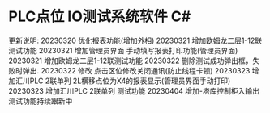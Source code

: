 # PLC点位 IO测试系统软件 C#
更新说明:
20230320 优化报表功能(增加外相)
20230321 增加欧姆龙二层1-12联测试功能
20230321 增加管理员界面 手动填写报表打印功能(管理员界面)
20230321 增加欧姆龙二层1-12联测试功能
20230322 删除测试成功弹出框，失败时弹出.
20230322 修改 点击区位修改关闭通讯(防止线程卡顿)
20230323 增加汇川PLC 2联单列 2L横移点位为X4的报表显示(管理员界面手动打印)
20230323 增加汇川PLC 2联单列 测试功能
20230404 增加-塔库控制柜入输出测试功能持续跟新中
